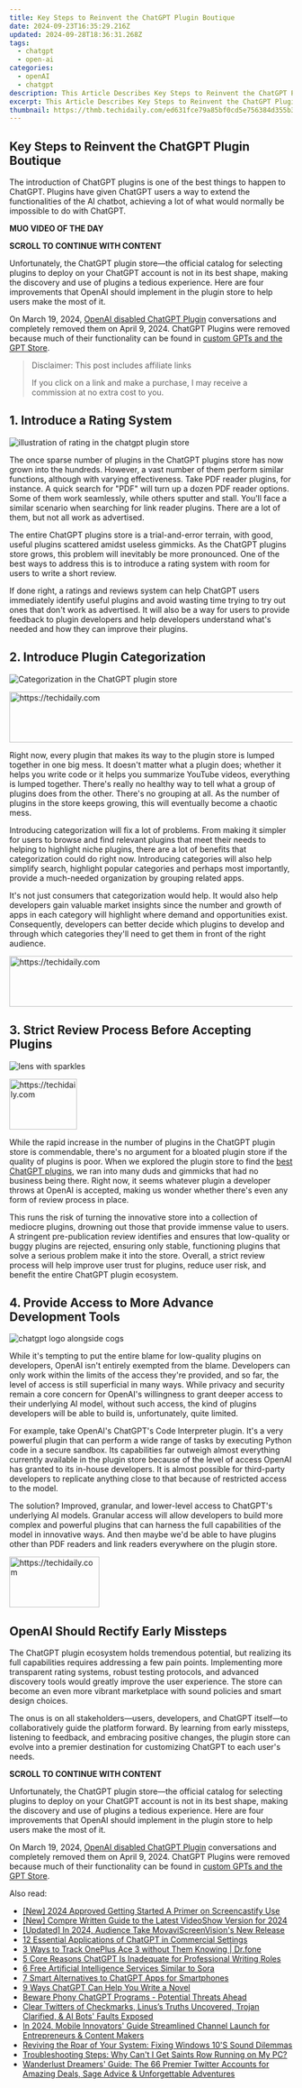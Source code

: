```yaml
---
title: Key Steps to Reinvent the ChatGPT Plugin Boutique
date: 2024-09-23T16:35:29.216Z
updated: 2024-09-28T18:36:31.268Z
tags:
  - chatgpt
  - open-ai
categories:
  - openAI
  - chatgpt
description: This Article Describes Key Steps to Reinvent the ChatGPT Plugin Boutique
excerpt: This Article Describes Key Steps to Reinvent the ChatGPT Plugin Boutique
thumbnail: https://thmb.techidaily.com/ed631fce79a85bf0cd5e756384d355b32be9ff521aba55cfa7af4917eeac790c.jpg
---
```


## Key Steps to Reinvent the ChatGPT Plugin Boutique

 The introduction of ChatGPT plugins is one of the best things to happen to ChatGPT. Plugins have given ChatGPT users a way to extend the functionalities of the AI chatbot, achieving a lot of what would normally be impossible to do with ChatGPT.

**MUO VIDEO OF THE DAY**

**SCROLL TO CONTINUE WITH CONTENT**

 Unfortunately, the ChatGPT plugin store—the official catalog for selecting plugins to deploy on your ChatGPT account is not in its best shape, making the discovery and use of plugins a tedious experience. Here are four improvements that OpenAI should implement in the plugin store to help users make the most of it.

 On March 19, 2024, [OpenAI disabled ChatGPT Plugin](https://help.openai.com/en/articles/8988022-winding-down-the-chatgpt-plugins-beta) conversations and completely removed them on April 9, 2024\. ChatGPT Plugins were removed because much of their functionality can be found in [custom GPTs and the GPT Store](https://www.makeuseof.com/how-to-use-chatgpt-custom-gpt-store/).

>  Disclaimer: This post includes affiliate links
>
>  If you click on a link and make a purchase, I may receive a commission at no extra cost to you.
>

## 1\. Introduce a Rating System

![illustration of rating in the chatgpt plugin store](https://static1.makeuseofimages.com/wordpress/wp-content/uploads/2023/07/chatgpt-rating.jpg)

 The once sparse number of plugins in the ChatGPT plugins store has now grown into the hundreds. However, a vast number of them perform similar functions, although with varying effectiveness. Take PDF reader plugins, for instance. A quick search for "PDF" will turn up a dozen PDF reader options. Some of them work seamlessly, while others sputter and stall. You'll face a similar scenario when searching for link reader plugins. There are a lot of them, but not all work as advertised.

 The entire ChatGPT plugins store is a trial-and-error terrain, with good, useful plugins scattered amidst useless gimmicks. As the ChatGPT plugins store grows, this problem will inevitably be more pronounced. One of the best ways to address this is to introduce a rating system with room for users to write a short review.

 If done right, a ratings and reviews system can help ChatGPT users immediately identify useful plugins and avoid wasting time trying to try out ones that don't work as advertised. It will also be a way for users to provide feedback to plugin developers and help developers understand what's needed and how they can improve their plugins.

## 2\. Introduce Plugin Categorization

![Categorization in the ChatGPT plugin store](https://static1.makeuseofimages.com/wordpress/wp-content/uploads/2023/07/categories-1.jpg)

<!-- affiliate ads begin -->
<a href="https://appsumo.8odi.net/c/5597632/2151865/7443" target="_top" id="2151865">
  <img src="//a.impactradius-go.com/display-ad/7443-2151865" border="0" alt="https://techidaily.com" width="728" height="90"/>
</a>
<img height="0" width="0" src="https://appsumo.8odi.net/i/5597632/2151865/7443" style="position:absolute;visibility:hidden;" border="0" />
<!-- affiliate ads end -->

 Right now, every plugin that makes its way to the plugin store is lumped together in one big mess. It doesn't matter what a plugin does; whether it helps you write code or it helps you summarize YouTube videos, everything is lumped together. There's really no healthy way to tell what a group of plugins does from the other. There's no grouping at all. As the number of plugins in the store keeps growing, this will eventually become a chaotic mess.

 Introducing categorization will fix a lot of problems. From making it simpler for users to browse and find relevant plugins that meet their needs to helping to highlight niche plugins, there are a lot of benefits that categorization could do right now. Introducing categories will also help simplify search, highlight popular categories and perhaps most importantly, provide a much-needed organization by grouping related apps.

 It's not just consumers that categorization would help. It would also help developers gain valuable market insights since the number and growth of apps in each category will highlight where demand and opportunities exist. Consequently, developers can better decide which plugins to develop and through which categories they'll need to get them in front of the right audience.

<!-- affiliate ads begin -->
<a href="https://dhgate.sjv.io/c/5597632/2106658/12108" target="_top" id="2106658">
  <img src="//a.impactradius-go.com/display-ad/12108-2106658" border="0" alt="https://techidaily.com" width="728" height="90"/>
</a>
<img height="0" width="0" src="https://dhgate.sjv.io/i/5597632/2106658/12108" style="position:absolute;visibility:hidden;" border="0" />
<!-- affiliate ads end -->

## 3\. Strict Review Process Before Accepting Plugins

![lens with sparkles](https://static1.makeuseofimages.com/wordpress/wp-content/uploads/2023/07/lens-with-sparkles.jpg)

<!-- affiliate ads begin -->
<a href="https://25home.pxf.io/c/5597632/2148635/16836" target="_top" id="2148635">
  <img src="//a.impactradius-go.com/display-ad/16836-2148635" border="0" alt="https://techidaily.com" width="120" height="90"/>
</a>
<img height="0" width="0" src="https://25home.pxf.io/i/5597632/2148635/16836" style="position:absolute;visibility:hidden;" border="0" />
<!-- affiliate ads end -->

 While the rapid increase in the number of plugins in the ChatGPT plugin store is commendable, there's no argument for a bloated plugin store if the quality of plugins is poor. When we explored the plugin store to find the [best ChatGPT plugins](https://www.makeuseof.com/best-chatgpt-plugins/), we ran into many duds and gimmicks that had no business being there. Right now, it seems whatever plugin a developer throws at OpenAI is accepted, making us wonder whether there's even any form of review process in place.

 This runs the risk of turning the innovative store into a collection of mediocre plugins, drowning out those that provide immense value to users. A stringent pre-publication review identifies and ensures that low-quality or buggy plugins are rejected, ensuring only stable, functioning plugins that solve a serious problem make it into the store. Overall, a strict review process will help improve user trust for plugins, reduce user risk, and benefit the entire ChatGPT plugin ecosystem.

## 4\. Provide Access to More Advance Development Tools

![chatgpt logo alongside cogs](https://thmb.techidaily.com/2ce87a986250d8398be45eae1ecaf9f012f12535b14ea9611940de411cb7abe5.jpg)

 While it's tempting to put the entire blame for low-quality plugins on developers, OpenAI isn't entirely exempted from the blame. Developers can only work within the limits of the access they're provided, and so far, the level of access is still superficial in many ways. While privacy and security remain a core concern for OpenAI's willingness to grant deeper access to their underlying AI model, without such access, the kind of plugins developers will be able to build is, unfortunately, quite limited.

 For example, take OpenAI's ChatGPT's Code Interpreter plugin. It's a very powerful plugin that can perform a wide range of tasks by executing Python code in a secure sandbox. Its capabilities far outweigh almost everything currently available in the plugin store because of the level of access OpenAI has granted to its in-house developers. It is almost possible for third-party developers to replicate anything close to that because of restricted access to the model.

 The solution? Improved, granular, and lower-level access to ChatGPT's underlying AI models. Granular access will allow developers to build more complex and powerful plugins that can harness the full capabilities of the model in innovative ways. And then maybe we'd be able to have plugins other than PDF readers and link readers everywhere on the plugin store.

<!-- affiliate ads begin -->
<a href="https://25home.pxf.io/c/5597632/2148638/16836" target="_top" id="2148638">
  <img src="//a.impactradius-go.com/display-ad/16836-2148638" border="0" alt="https://techidaily.com" width="160" height="90"/>
</a>
<img height="0" width="0" src="https://25home.pxf.io/i/5597632/2148638/16836" style="position:absolute;visibility:hidden;" border="0" />
<!-- affiliate ads end -->

## OpenAI Should Rectify Early Missteps

 The ChatGPT plugin ecosystem holds tremendous potential, but realizing its full capabilities requires addressing a few pain points. Implementing more transparent rating systems, robust testing protocols, and advanced discovery tools would greatly improve the user experience. The store can become an even more vibrant marketplace with sound policies and smart design choices.

 The onus is on all stakeholders—users, developers, and ChatGPT itself—to collaboratively guide the platform forward. By learning from early missteps, listening to feedback, and embracing positive changes, the plugin store can evolve into a premier destination for customizing ChatGPT to each user's needs.

**SCROLL TO CONTINUE WITH CONTENT**

 Unfortunately, the ChatGPT plugin store—the official catalog for selecting plugins to deploy on your ChatGPT account is not in its best shape, making the discovery and use of plugins a tedious experience. Here are four improvements that OpenAI should implement in the plugin store to help users make the most of it.

 On March 19, 2024, [OpenAI disabled ChatGPT Plugin](https://help.openai.com/en/articles/8988022-winding-down-the-chatgpt-plugins-beta) conversations and completely removed them on April 9, 2024\. ChatGPT Plugins were removed because much of their functionality can be found in [custom GPTs and the GPT Store](https://www.makeuseof.com/how-to-use-chatgpt-custom-gpt-store/).

<ins class="adsbygoogle"
     style="display:block"
     data-ad-format="autorelaxed"
     data-ad-client="ca-pub-7571918770474297"
     data-ad-slot="1223367746"></ins>

<ins class="adsbygoogle"
     style="display:block"
     data-ad-client="ca-pub-7571918770474297"
     data-ad-slot="8358498916"
     data-ad-format="auto"
     data-full-width-responsive="true"></ins>

<span class="atpl-alsoreadstyle">Also read:</span>
<div><ul>
<li><a href="https://screen-mirroring-recording.techidaily.com/new-2024-approved-getting-started-a-primer-on-screencastify-use/"><u>[New] 2024 Approved Getting Started A Primer on Screencastify Use</u></a></li>
<li><a href="https://article-posts.techidaily.com/new-compre-written-guide-to-the-latest-videoshow-version-for-2024/"><u>[New] Compre Written Guide to the Latest VideoShow Version for 2024</u></a></li>
<li><a href="https://screen-video-capture.techidaily.com/updated-in-2024-audience-take-movaviscreenvisions-new-release/"><u>[Updated] In 2024, Audience Take MovaviScreenVision's New Release</u></a></li>
<li><a href="https://tech-savvy.techidaily.com/12-essential-applications-of-chatgpt-in-commercial-settings/"><u>12 Essential Applications of ChatGPT in Commercial Settings</u></a></li>
<li><a href="https://android-location-track.techidaily.com/3-ways-to-track-oneplus-ace-3-without-them-knowing-drfone-by-drfone-virtual-android/"><u>3 Ways to Track OnePlus Ace 3 without Them Knowing | Dr.fone</u></a></li>
<li><a href="https://tech-savvy.techidaily.com/5-core-reasons-chatgpt-is-inadequate-for-professional-writing-roles/"><u>5 Core Reasons ChatGPT Is Inadequate for Professional Writing Roles</u></a></li>
<li><a href="https://tech-savvy.techidaily.com/6-free-artificial-intelligence-services-similar-to-sora/"><u>6 Free Artificial Intelligence Services Similar to Sora</u></a></li>
<li><a href="https://tech-savvy.techidaily.com/7-smart-alternatives-to-chatgpt-apps-for-smartphones/"><u>7 Smart Alternatives to ChatGPT Apps for Smartphones</u></a></li>
<li><a href="https://tech-savvy.techidaily.com/9-ways-chatgpt-can-help-you-write-a-novel/"><u>9 Ways ChatGPT Can Help You Write a Novel</u></a></li>
<li><a href="https://tech-savvy.techidaily.com/1721423315897-beware-phony-chatgpt-programs-potential-threats-ahead/"><u>Beware Phony ChatGPT Programs - Potential Threats Ahead</u></a></li>
<li><a href="https://tech-savvy.techidaily.com/1721412828656-clear-twitters-of-checkmarks-linuss-truths-uncovered-trojan-clarified-and-ai-bots-faults-exposed/"><u>Clear Twitters of Checkmarks, Linus’s Truths Uncovered, Trojan Clarified, & AI Bots' Faults Exposed</u></a></li>
<li><a href="https://youtube-lab.techidaily.com/24-mobile-innovators-guide-streamlined-channel-launch-for-entrepreneurs-and-content-makers/"><u>In 2024, Mobile Innovators' Guide Streamlined Channel Launch for Entrepreneurs & Content Makers</u></a></li>
<li><a href="https://sound-issues.techidaily.com/reviving-the-roar-of-your-system-fixing-windows-10s-sound-dilemmas/"><u>Reviving the Roar of Your System: Fixing Windows 10'S Sound Dilemmas</u></a></li>
<li><a href="https://program-issues.techidaily.com/troubleshooting-steps-why-cant-i-get-saints-row-running-on-my-pc/"><u>Troubleshooting Steps: Why Can't I Get Saints Row Running on My PC?</u></a></li>
<li><a href="https://techtrends.techidaily.com/wanderlust-dreamers-guide-the-66-premier-twitter-accounts-for-amazing-deals-sage-advice-and-unforgettable-adventures/"><u>Wanderlust Dreamers' Guide: The 66 Premier Twitter Accounts for Amazing Deals, Sage Advice & Unforgettable Adventures</u></a></li>
</ul></div>

